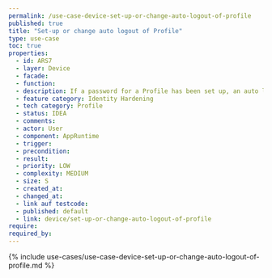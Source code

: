 ```yaml
---
permalink: /use-case-device-set-up-or-change-auto-logout-of-profile
published: true
title: "Set-up or change auto logout of Profile"
type: use-case
toc: true
properties:
  - id: ARS7
  - layer: Device
  - facade:
  - function:
  - description: If a password for a Profile has been set up, an auto logout can be enabled.
  - feature category: Identity Hardening
  - tech category: Profile
  - status: IDEA
  - comments:
  - actor: User
  - component: AppRuntime
  - trigger:
  - precondition:
  - result:
  - priority: LOW
  - complexity: MEDIUM
  - size: S
  - created_at:
  - changed_at:
  - link auf testcode:
  - published: default
  - link: device/set-up-or-change-auto-logout-of-profile
require:
required_by:
---
```


{% include use-cases/use-case-device-set-up-or-change-auto-logout-of-profile.md %}
